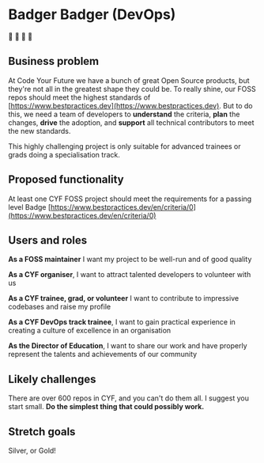 # Badger Badger (DevOps)

🦡 🦡 🦡 🍄

## Business problem

At Code Your Future we have a bunch of great Open Source products, but
they\'re not all in the greatest shape they could be. To really shine, our FOSS repos should meet the highest standards of [https://www.bestpractices.dev](https://www.bestpractices.dev). But to do this, we need a team of developers to **understand** the
criteria, **plan** the changes, **drive** the adoption, and **support** all technical contributors to meet the new standards.

This highly challenging project is only suitable for advanced trainees or grads doing a specialisation track.

## Proposed functionality

At least one CYF FOSS project should meet the requirements for a passing level Badge [https://www.bestpractices.dev/en/criteria/0](https://www.bestpractices.dev/en/criteria/0)

## Users and roles

**As a FOSS maintainer** I want my project to be well-run and of good quality

**As a CYF organiser**, I want to attract talented developers to volunteer with us

**As a CYF trainee, grad, or volunteer** I want to contribute to impressive codebases and raise my profile

**As a CYF DevOps track trainee**, I want to gain practical experience in creating a culture of excellence in an organisation

**As the Director of Education**, I want to share our work and have properly represent the talents and achievements of our community

## Likely challenges

There are over 600 repos in CYF, and you can't do them all. I suggest you start small. **Do the simplest thing that could possibly work.**

## Stretch goals

Silver, or Gold!
